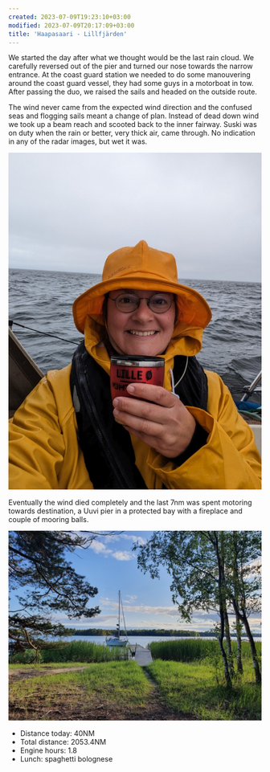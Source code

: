 ```yaml
---
created: 2023-07-09T19:23:10+03:00
modified: 2023-07-09T20:17:09+03:00
title: 'Haapasaari - Lillfjärden'
---
```


We started the day after what we thought would be the last rain cloud. We carefully reversed out of the pier and turned our nose towards the narrow entrance. At the coast guard station we needed to do some manouvering around the coast guard vessel, they had some guys in a motorboat in tow. After passing the duo, we raised the sails and headed on the outside route. 

The wind never came from the expected wind direction and the confused seas and flogging sails meant a change of plan. Instead of dead down wind we took up a beam reach and scooted back to the inner fairway. Suski was on duty when the rain or better, very thick air, came through. No indication in any of the radar images, but wet it was. 

![Image](../2023/44f21083ed9d78351b6b09950a1db7cb.jpg) 

Eventually the wind died completely and the last 7nm  was spent motoring towards destination, a Uuvi pier in a protected bay with a fireplace and couple of mooring balls.

![Image](../2023/bd613ae6af4c5e44ca5da14431ea4791.jpg) 

* Distance today: 40NM
* Total distance: 2053.4NM
* Engine hours: 1.8
* Lunch: spaghetti bolognese

